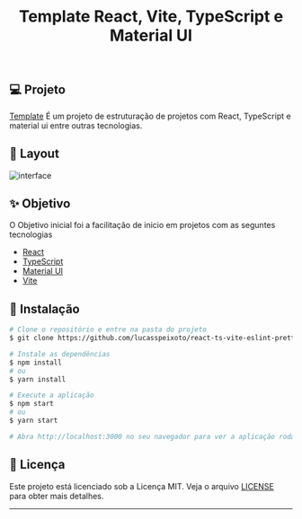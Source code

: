 <h1 align="center">
   Template React, Vite, TypeScript e Material UI
</h1>

<br>

## 💻 Projeto

[Template](https://github.com/lucasspeixoto/template_react_typescript_material) É um projeto
de estruturação de projetos com React, TypeScript e material ui entre outras tecnologias.

## 🔖 Layout

![interface](src/assets/layout.gif 'Layout')

## ✨ Objetivo

O Objetivo inicial foi a facilitação de inicio em projetos com as seguntes tecnologias

- [React](https://reactjs.org)
- [TypeScript](https://www.typescriptlang.org/)
- [Material UI](https://mui.com/getting-started/usage/)
- [Vite](https://vitejs.dev/)

## 🚀 Instalação

```bash
# Clone o repositório e entre na pasta do projeto
$ git clone https://github.com/lucasspeixoto/react-ts-vite-eslint-prettier && cd react-ts-vite-eslint-prettier

# Instale as dependências
$ npm install
# ou
$ yarn install

# Execute a aplicação
$ npm start
# ou
$ yarn start

# Abra http://localhost:3000 no seu navegador para ver a aplicação rodando!
```

## 📝 Licença

Este projeto está licenciado sob a Licença MIT. Veja o arquivo [LICENSE](LICENSE) para obter mais detalhes.

---

